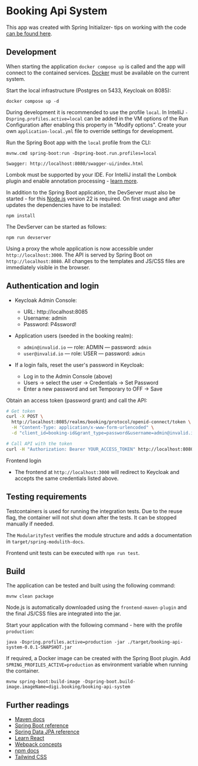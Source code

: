 # Booking Api System

This app was created with Spring Initializer- tips on working with the code [can be found here](https://spring.io/).

## Development

When starting the application `docker compose up` is called and the app will connect to the contained services. [Docker](https://www.docker.com/get-started/) must be available on the current system.

Start the local infrastructure (Postgres on 5433, Keycloak on 8085):

```
docker compose up -d
```

During development it is recommended to use the profile `local`. In IntelliJ `-Dspring.profiles.active=local` can be added in the VM options of the Run Configuration after enabling this property in "Modify options". Create your own `application-local.yml` file to override settings for development.


Run the Spring Boot app with the `local` profile from the CLI:

```
mvnw.cmd spring-boot:run -Dspring-boot.run.profiles=local
```

````
Swagger: http://localhost:8080/swagger-ui/index.html
````

Lombok must be supported by your IDE. For IntelliJ install the Lombok plugin and enable annotation processing - [learn more](https://bootify.io/next-steps/spring-boot-with-lombok.html).

In addition to the Spring Boot application, the DevServer must also be started - for this [Node.js](https://nodejs.org/) version 22 is required. On first usage and after updates the dependencies have to be installed:

```
npm install
```

The DevServer can be started as follows:

```
npm run devserver
```

Using a proxy the whole application is now accessible under `http://localhost:3000`. The API is served by Spring Boot on `http://localhost:8080`. All changes to the templates and JS/CSS files are immediately visible in the browser.

## Authentication and login

- Keycloak Admin Console:
    - URL: http://localhost:8085
    - Username: admin
    - Password: P4ssword!

- Application users (seeded in the booking realm):
    - `admin@invalid.io` — role: ADMIN — password: `admin`
    - `user@invalid.io` — role: USER — password: `admin`

- If a login fails, reset the user's password in Keycloak:
    - Log in to the Admin Console (above)
    - Users -> select the user -> Credentials -> Set Password
    - Enter a new password and set Temporary to OFF -> Save

Obtain an access token (password grant) and call the API:

```bash
# Get token
curl -X POST \
  http://localhost:8085/realms/booking/protocol/openid-connect/token \
  -H "Content-Type: application/x-www-form-urlencoded" \
  -d "client_id=booking-id&grant_type=password&username=admin@invalid.io&password=admin"

# Call API with the token
curl -H "Authorization: Bearer YOUR_ACCESS_TOKEN" http://localhost:8080/api/v1/bookings
```

Frontend login
- The frontend at `http://localhost:3000` will redirect to Keycloak and accepts the same credentials listed above.

## Testing requirements

Testcontainers is used for running the integration tests. Due to the reuse flag, the container will not shut down after the tests. It can be stopped manually if needed.

The `ModularityTest` verifies the module structure and adds a documentation in `target/spring-modulith-docs`.

Frontend unit tests can be executed with `npm run test`.

## Build

The application can be tested and built using the following command:

```
mvnw clean package
```

Node.js is automatically downloaded using the `frontend-maven-plugin` and the final JS/CSS files are integrated into the jar.

Start your application with the following command - here with the profile `production`:

```
java -Dspring.profiles.active=production -jar ./target/booking-api-system-0.0.1-SNAPSHOT.jar
```

If required, a Docker image can be created with the Spring Boot plugin. Add `SPRING_PROFILES_ACTIVE=production` as environment variable when running the container.

```
mvnw spring-boot:build-image -Dspring-boot.build-image.imageName=digi.booking/booking-api-system
```

## Further readings

* [Maven docs](https://maven.apache.org/guides/index.html)
* [Spring Boot reference](https://docs.spring.io/spring-boot/docs/current/reference/htmlsingle/)
* [Spring Data JPA reference](https://docs.spring.io/spring-data/jpa/reference/jpa.html)
* [Learn React](https://react.dev/learn)
* [Webpack concepts](https://webpack.js.org/concepts/)
* [npm docs](https://docs.npmjs.com/)
* [Tailwind CSS](https://tailwindcss.com/)  
